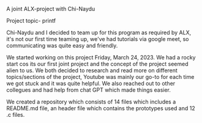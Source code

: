 A joint ALX-project with Chi-Naydu

Project topic- printf

Chi-Naydu and I decided to team up for this program as required by ALX, it's not our first time teaming up, we've had tutorials via google meet, so communicating was quite easy and friendly. 

We started working on this project Friday, March 24, 2023. We had a rocky start cos its our first joint project and the concept of the project seemed alien to us. We both decided to research and read more on different topics/sections of the project, Youtube was mainly our go-to for each time we got stuck and it was quite helpful. We also reached out to other collegues and had help from chat GPT which made things easier.

We created a repository which consists of 14 files which includes a README.md file, an header file which contains the prototypes used and 12 .c files.

